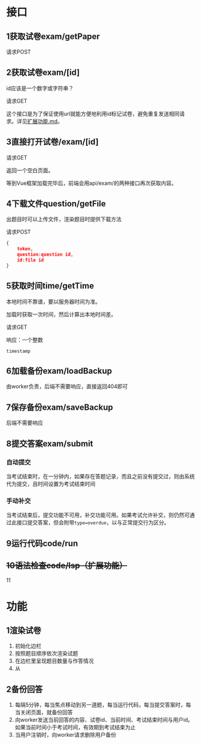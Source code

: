 # 接口

## 1获取试卷exam/getPaper

请求POST

## 2获取试卷exam/[id]

id应该是一个数字或字符串？

请求GET

这个接口是为了保证使用url就能方便地利用id标记试卷，避免重复发送相同请求。详见[扩展功能.md](扩展功能.md)。

## 3直接打开试卷/exam/[id]

请求GET

返回一个空白页面。

等到Vue框架加载完毕后，前端会用api/exam/的两种接口再次获取内容。

## 4下载文件question/getFile

出题目时可以上传文件，渲染题目时提供下载方法

请求POST

```json
{
    token,
    question:question id,
    id:file id
}
```

## 5获取时间time/getTime

本地时间不靠谱，要以服务器时间为准。

加载时获取一次时间，然后计算出本地时间差。

请求GET

响应：一个整数

```
timestamp
```

## 6加载备份exam/loadBackup

由worker负责，后端不需要响应，直接返回404即可

## 7保存备份exam/saveBackup

后端不需要响应

## 8提交答案exam/submit

### 自动提交

当考试结束时，在一分钟内，如果存在答题记录，而且之前没有提交过，则由系统代为提交，且时间设置为考试结束时间

### 手动补交

当考试结束后，提交功能不可用，补交功能可用。如果考试允许补交，则仍然可通过此接口提交答案，但会附带`type=overdue`，以与正常提交行为区分。

## 9运行代码code/run

## <del>10语法检查code/lsp（扩展功能）</del>

11

# 功能

## 1渲染试卷

1. 初始化边栏
2. 按照题目顺序依次渲染试题
3. 在边栏里呈现题目数量与作答情况
4. 从

## 2备份回答

1. 每隔5分钟，每当焦点移动到另一道题，每当运行代码，每当提交答案时，每当关闭页面，就备份回答
2. 向worker发送当前回答的内容、试卷id、当前时间、考试结束时间与用户id。如果当前时间小于考试时间，有效期到考试结束为止
3. 当用户注销时，向worker请求删除用户备份